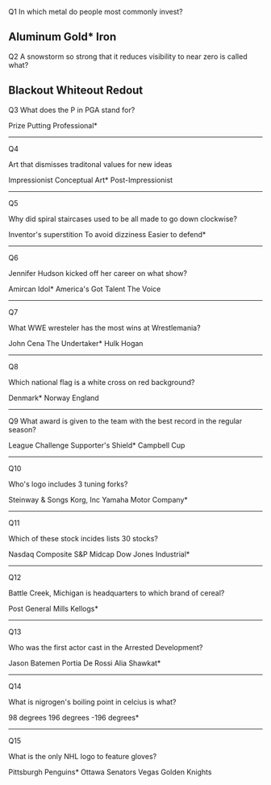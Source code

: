 Q1
In which metal do people most commonly invest?

Aluminum
Gold*
Iron
---

Q2
A snowstorm so strong that it reduces visibility to near zero is called what?

Blackout
Whiteout
Redout
---

Q3
What does the P in PGA stand for?

Prize
Putting
Professional*

---
Q4

Art that dismisses traditonal values for new ideas 

Impressionist
Conceptual Art*
Post-Impressionist

---
Q5

Why did spiral staircases used to be all made to go down clockwise?

Inventor's superstition
To avoid dizziness
Easier to defend*

---
Q6

Jennifer Hudson kicked off her career on what show?

Amircan Idol*
America's Got Talent
The Voice

---
Q7

What WWE wresteler has the most wins at Wrestlemania?

John Cena
The Undertaker*
Hulk Hogan

---
Q8

Which national flag is a white cross on red background?

Denmark*
Norway
England

---
Q9
What award is given to the team with the best record in the regular season?

League Challenge
Supporter's Shield*
Campbell Cup

---
Q10

Who's logo includes 3 tuning forks?

Steinway & Songs
Korg, Inc
Yamaha Motor Company*

---
Q11

Which of these stock incides lists 30 stocks?

Nasdaq Composite
S&P Midcap
Dow Jones Industrial*

---
Q12

Battle Creek, Michigan is headquarters to which brand of cereal?

Post
General Mills
Kellogs*

---
Q13

Who was the first actor cast in the Arrested Development?

Jason Batemen
Portia De Rossi
Alia Shawkat*

---
Q14

What is nigrogen's boiling point in celcius is what?

98 degrees
196 degrees
-196 degrees*

---
Q15

What is the only NHL logo to feature gloves?

Pittsburgh Penguins*
Ottawa Senators
Vegas Golden Knights




